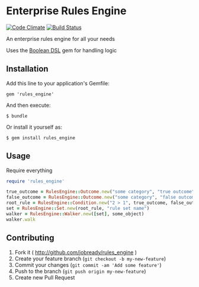 # Enterprise Rules Engine

[![Code Climate](https://codeclimate.com/github/jobready/rules_engine.png)](https://codeclimate.com/github/jobready/rules_engine)
[![Build Status](https://travis-ci.org/jobready/rules_engine.svg)](https://travis-ci.org/jobready/rules_engine)


An enterprise rules engine for all your needs

Uses the [Boolean DSL](https://github.com/jobready/boolean_dsl) gem for handling logic

## Installation

Add this line to your application's Gemfile:

    gem 'rules_engine'

And then execute:

    $ bundle

Or install it yourself as:

    $ gem install rules_engine

## Usage

Require everything

```ruby
require 'rules_engine'

true_outcome = RulesEngine::Outcome.new("some category", "true outcome")
false_outcome = RulesEngine::Outcome.new("some category", "false outcome")
root_rule = RulesEngine::Condition.new("2 > 1", true_outcome, false_outcome)
set = RulesEngine::Set.new(root_rule, "rule set name")
walker = RulesEngine::Walker.new([set], some_object)
walker.walk
```

## Contributing

1. Fork it ( http://github.com/jobready/rules_engine )
2. Create your feature branch (`git checkout -b my-new-feature`)
3. Commit your changes (`git commit -am 'Add some feature'`)
4. Push to the branch (`git push origin my-new-feature`)
5. Create new Pull Request
